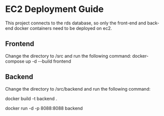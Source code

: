 # EC2 Deployment Guide

This project connects to the rds database, so only the front-end and back-end docker containers need to be deployed on ec2.

## Frontend

Change the directory to /src and run the following command:
docker-compose up -d --build frontend

## Backend

Change the directory to /src/backend and run the following command:

docker build -t backend .

docker run -d -p 8088:8088 backend
